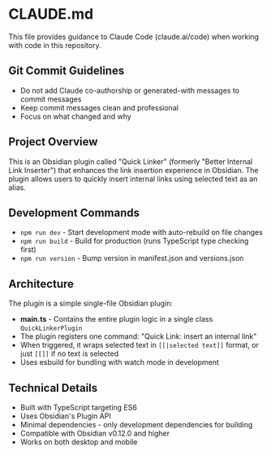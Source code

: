 # CLAUDE.md

This file provides guidance to Claude Code (claude.ai/code) when working with code in this repository.

## Git Commit Guidelines

- Do not add Claude co-authorship or generated-with messages to commit messages
- Keep commit messages clean and professional
- Focus on what changed and why

## Project Overview

This is an Obsidian plugin called "Quick Linker" (formerly "Better Internal Link Inserter") that enhances the link insertion experience in Obsidian. The plugin allows users to quickly insert internal links using selected text as an alias.

## Development Commands

- `npm run dev` - Start development mode with auto-rebuild on file changes
- `npm run build` - Build for production (runs TypeScript type checking first)
- `npm run version` - Bump version in manifest.json and versions.json

## Architecture

The plugin is a simple single-file Obsidian plugin:

- **main.ts** - Contains the entire plugin logic in a single class `QuickLinkerPlugin`
- The plugin registers one command: "Quick Link: insert an internal link"
- When triggered, it wraps selected text in `[[|selected text]]` format, or just `[[]]` if no text is selected
- Uses esbuild for bundling with watch mode in development

## Technical Details

- Built with TypeScript targeting ES6
- Uses Obsidian's Plugin API
- Minimal dependencies - only development dependencies for building
- Compatible with Obsidian v0.12.0 and higher
- Works on both desktop and mobile
